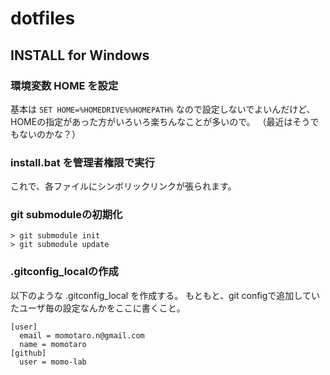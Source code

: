 dotfiles
========

INSTALL for Windows
--------

### 環境変数 HOME を設定

基本は `SET HOME=%HOMEDRIVE%%HOMEPATH%` なので設定しないでよいんだけど、
HOMEの指定があった方がいろいろ楽ちんなことが多いので。
（最近はそうでもないのかな？）

### install.bat を管理者権限で実行

これで、各ファイルにシンボリックリンクが張られます。

### git submoduleの初期化

```
> git submodule init
> git submodule update
```

### .gitconfig_localの作成

以下のような .gitconfig_local を作成する。
もともと、git configで追加していたユーザ毎の設定なんかをここに書くこと。

```
[user]
  email = momotaro.n@gmail.com
  name = momotaro
[github]
  user = momo-lab
```

